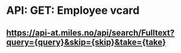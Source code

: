 API: GET: Employee vcard
===
https://api-at.miles.no/api/search/Fulltext?query={query}&skip={skip}&take={take}
---